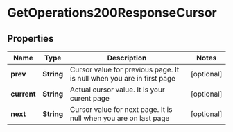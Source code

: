 

# GetOperations200ResponseCursor


## Properties

| Name | Type | Description | Notes |
|------------ | ------------- | ------------- | -------------|
|**prev** | **String** | Cursor value for previous page. It is null when you are in first page  |  [optional] |
|**current** | **String** | Actual cursor value. It is your curent page |  [optional] |
|**next** | **String** | Cursor value for next page. It is null when you are on last page  |  [optional] |



